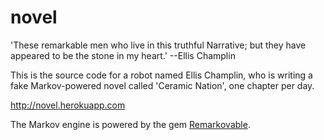 # novel

'These remarkable men who live in this truthful Narrative; but they have appeared to be the stone in my heart.' --Ellis Champlin

This is the source code for a robot named Ellis Champlin, who is writing a fake Markov-powered novel called 'Ceramic Nation', one chapter per day.

http://novel.herokuapp.com

The Markov engine is powered by the gem [Remarkovable](https://github.com/jwworth/remarkovable).
